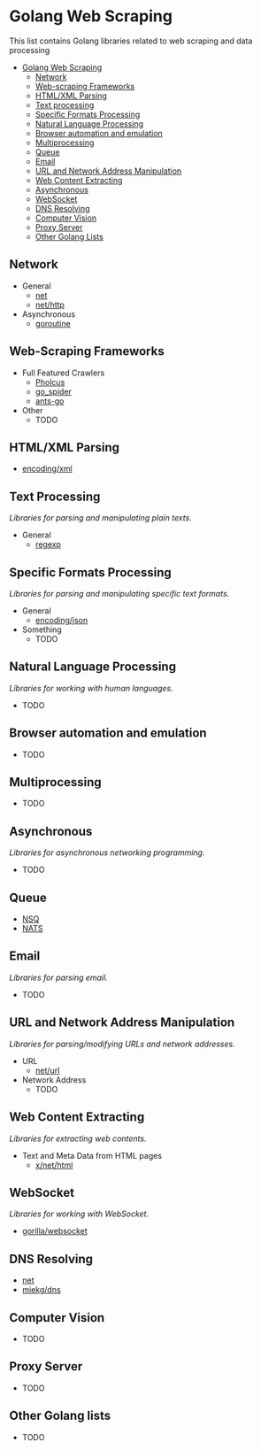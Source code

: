 # Golang Web Scraping

This list contains Golang libraries related to web scraping and data processing

* [Golang Web Scraping](#javascript-web-scraping)
   * [Network](#network)
   * [Web-scraping Frameworks](#web-scraping-frameworks)
   * [HTML/XML Parsing](#htmlxml-parsing)
   * [Text processing](#text-processing)
   * [Specific Formats Processing](#specific-formats-processing)
   * [Natural Language Processing](#natural-language-processing)
   * [Browser automation and emulation](#browser-automation-and-emulation)
   * [Multiprocessing](#multiprocessing)
   * [Queue](#queue)
   * [Email](#email)
   * [URL and Network Address Manipulation](#url-and-network-address-manipulation)
   * [Web Content Extracting](#web-content-extracting)
   * [Asynchronous](#asynchronous)
   * [WebSocket](#websocket)
   * [DNS Resolving](#dns-resolving)
   * [Computer Vision](#computer-vision)
   * [Proxy Server](#proxy-server)
   * [Other Golang Lists](#other-Golang-lists)

## Network
* General
  * [net](https://golang.org/pkg/net/)
  * [net/http](https://golang.org/pkg/net/http/)
* Asynchronous
  * [goroutine](https://tour.golang.org/concurrency/1)

## Web-Scraping Frameworks
* Full Featured Crawlers
  * [Pholcus](https://github.com/henrylee2cn/pholcus)
  * [go_spider](https://github.com/hu17889/go_spider)
  * [ants-go](https://github.com/wcong/ants-go)
* Other
  * TODO

## HTML/XML Parsing

  * [encoding/xml](https://golang.org/pkg/encoding/xml/)

## Text Processing

*Libraries for parsing and manipulating plain texts.*

* General
  * [regexp](https://golang.org/pkg/regexp/)

## Specific Formats Processing

*Libraries for parsing and manipulating specific text formats.*

* General
  * [encoding/json](https://golang.org/pkg/encoding/json/)
* Something
  * TODO

## Natural Language Processing

*Libraries for working with human languages.*

  * TODO

## Browser automation and emulation
  * TODO

## Multiprocessing
  * TODO

## Asynchronous

*Libraries for asynchronous networking programming.*

  * TODO

## Queue
  * [NSQ](https://github.com/nsqio/nsq)
  * [NATS](https://github.com/nats-io/go-nats)

## Email

*Libraries for parsing email.*

  * TODO

## URL and Network Address Manipulation

*Libraries for parsing/modifying URLs and network addresses.*

* URL
  * [net/url](https://golang.org/pkg/net/url/)
* Network Address
  * TODO

## Web Content Extracting

*Libraries for extracting web contents.*

* Text and Meta Data from HTML pages
  * [x/net/html](golang.org/x/net/html)

## WebSocket

*Libraries for working with WebSocket.*

  * [gorilla/websocket](https://github.com/gorilla/websocket)

## DNS Resolving
  * [net](https://golang.org/pkg/net/)
  * [miekg/dns](https://github.com/miekg/dns)

## Computer Vision
  * TODO

## Proxy Server
  * TODO

## Other Golang lists

 * TODO
